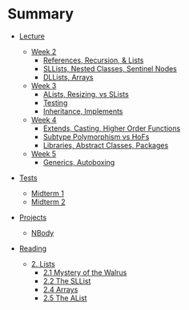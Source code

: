 # Summary

* [Lecture]()
    * [Week 2]()
        * [References, Recursion, & Lists](lecture/week02/lec03.md)
        * [SLLists, Nested Classes, Sentinel Nodes](lecture/week02/lec04.md)
        * [DLLists, Arrays](lecture/week02/lec05.md)
    * [Week 3]()
        * [ALists, Resizing, vs SLists](lecture/week03/lec06.md)
        * [Testing](lecture/week03/lec07.md)
        * [Inheritance, Implements](lecture/week03/lec08.md)
    * [Week 4]()
        * [Extends, Casting, Higher Order Functions](lecture/week04/lec09.md)
        * [Subtype Polymorphism vs HoFs](lecture/week04/lec10.md)
        * [Libraries, Abstract Classes, Packages](lecture/week04/lec11/lec11.md)
    * [Week 5]()
        * [Generics, Autoboxing](lecture/week05/lec13.md)

* [Tests]()
    * [Midterm 1](review/mt1.md)
    * [Midterm 2](review/mt2.md)

* [Projects]()
    * [NBody](projects/NBody.md)

* [Reading]()
    * [2. Lists]()
        * [2.1 Mystery of the Walrus](reading/Ch2/1.md)
        * [2.2 The SLList](reading/Ch2/2/2.md)
        * [2.4 Arrays](reading/Ch2/4.md)
        * [2.5 The AList](reading/Ch2/5.md)
